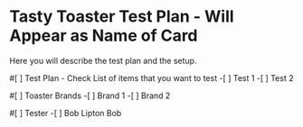 # Tasty Toaster Test Plan - Will Appear as  Name of Card

Here you will describe the test plan and the setup.  

#[ ] Test Plan - Check List of items that you want to test
	-[ ] Test 1 
	-[ ] Test 2

#[ ] Toaster Brands
	-[ ] Brand 1 
	-[ ] Brand 2

#[ ] Tester
	-[ ] Bob Lipton Bob
